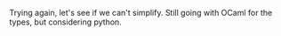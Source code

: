 Trying again, let's see if we can't simplify.
Still going with OCaml for the types, but considering python.
